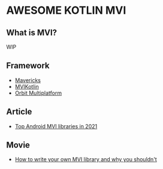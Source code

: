 # AWESOME KOTLIN MVI

## What is MVI?

WIP

## Framework

- [Mavericks](https://github.com/airbnb/mavericks)
- [MVIKotlin](https://github.com/badoo/MVIKotlin)
- [Orbit Multiplatform](https://github.com/orbit-mvi/orbit-mvi)

## Article

- [Top Android MVI libraries in 2021
](https://appmattus.medium.com/top-android-mvi-libraries-in-2021-de1afe890f27)

## Movie

- [How to write your own MVI library and why you shouldn't](https://www.youtube.com/watch?v=E6obYmkkdko)
